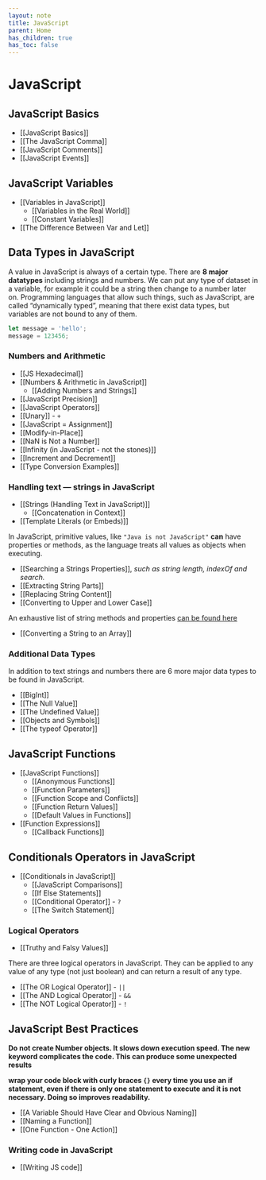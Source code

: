 ```yaml
---
layout: note
title: JavaScript
parent: Home
has_children: true
has_toc: false
---
```


# JavaScript

## JavaScript Basics

- [[JavaScript Basics]]
- [[The JavaScript Comma]]
- [[JavaScript Comments]]
- [[JavaScript Events]]

## JavaScript Variables

- [[Variables in JavaScript]]
  - [[Variables in the Real World]]
  - [[Constant Variables]]
- [[The Difference Between Var and Let]]

## Data Types in JavaScript

A value in JavaScript is always of a certain type. There are **8 major datatypes** including strings and numbers. We can put any type of dataset in a variable, for example it could be a string then change to a number later on. Programming languages that allow such things, such as JavaScript, are called “dynamically typed”, meaning that there exist data types, but variables are not bound to any of them.

```javascript
let message = 'hello';
message = 123456;
```

### Numbers and Arithmetic

- [[JS Hexadecimal]]
- [[Numbers & Arithmetic in JavaScript]]
  - [[Adding Numbers and Strings]]
- [[JavaScript Precision]]
- [[JavaScript Operators]]
- [[Unary]] - `+`
- [[JavaScript = Assignment]]
- [[Modify-in-Place]]
- [[NaN is Not a Number]]
- [[Infinity (in JavaScript - not the stones)]]
- [[Increment and Decrement]]
- [[Type Conversion Examples]]

### Handling text — strings in JavaScript

- [[Strings (Handling Text in JavaScript)]]
  - [[Concatenation in Context]]
- [[Template Literals (or Embeds)]]

In JavaScript, primitive values, like `"Java is not JavaScript"` **can** have properties or methods, as the language treats all values as objects when executing.

- [[Searching a Strings Properties]], _such as string length, indexOf and search._
- [[Extracting String Parts]]
- [[Replacing String Content]]
- [[Converting to Upper and Lower Case]]

An exhaustive list of string methods and properties [can be found here](https://developer.mozilla.org/en-US/docs/Web/JavaScript/Reference/Global_Objects/String)

- [[Converting a String to an Array]]

### Additional Data Types

In addition to text strings and numbers there are 6 more major data types to be found in JavaScript.

- [[BigInt]]
- [[The Null Value]]
- [[The Undefined Value]]
- [[Objects and Symbols]]
- [[The typeof Operator]]

## JavaScript Functions

- [[JavaScript Functions]]
  - [[Anonymous Functions]]
  - [[Function Parameters]]
  - [[Function Scope and Conflicts]]
  - [[Function Return Values]]
  - [[Default Values in Functions]]
- [[Function Expressions]]
  - [[Callback Functions]]

## Conditionals Operators in JavaScript

- [[Conditionals in JavaScript]]
  - [[JavaScript Comparisons]]
  - [[If Else Statements]]
  - [[Conditional Operator]] - `?`
  - [[The Switch Statement]]

### Logical Operators

- [[Truthy and Falsy Values]]

There are three logical operators in JavaScript. They can be applied to any value of any type (not just boolean) and can return a result of any type.

- [[The OR Logical Operator]] - `||`
- [[The AND Logical Operator]] - `&&`
- [[The NOT Logical Operator]] - `!`

## JavaScript Best Practices

**Do not create Number objects. It slows down execution speed. The new keyword complicates the code. This can produce some unexpected results**

**wrap your code block with curly braces `{}` every time you use an if statement, even if there is only one statement to execute and it is not necessary. Doing so improves readability.**

- [[A Variable Should Have Clear and Obvious Naming]]
- [[Naming a Function]]
- [[One Function - One Action]]

### Writing code in JavaScript

- [[Writing JS code]]
